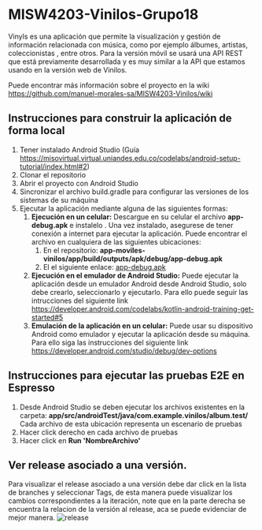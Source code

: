 # MISW4203-Vinilos-Grupo18

Vinyls es una aplicación que permite la visualización y gestión de información relacionada con música, como por ejemplo álbumes, artistas, coleccionistas	, entre otros. Para la versión móvil se usará una API REST que está previamente desarrollada y es muy similar a la API que estamos usando en la versión web de Vinilos.

Puede encontrar más información sobre el proyecto en la wiki https://github.com/manuel-morales-sa/MISW4203-Vinilos/wiki

## Instrucciones para construir la aplicación de forma local

1. Tener instalado Android Studio (Guía https://misovirtual.virtual.uniandes.edu.co/codelabs/android-setup-tutorial/index.html#2)
2. Clonar el repositorio
3. Abrir el proyecto con Android Studio
4. Sincronizar el archivo build.gradle para configurar las versiones de los sistemas de su máquina
5. Ejecutar la aplicación mediante alguna de las siguientes formas:
    1. **Ejecución en un celular:** Descargue en su celular el archivo **app-debug.apk** e instalelo . Una vez instalado, asegurese de tener conexión a internet para ejecutar la aplicación. Puede encontrar el archivo en cualquiera de las siguientes ubicaciones:
        1. En el repositorio: **app-moviles-vinilos/app/build/outputs/apk/debug/app-debug.apk**
        2. El el siguiente enlace: [app-debug.apk](https://uniandes.sharepoint.com/sites/EquipodeestudioMISO/Documentos%20compartidos/Forms/AllItems.aspx?id=%2Fsites%2FEquipodeestudioMISO%2FDocumentos%20compartidos%2FGeneral%2FAplicaciones%20Moviles%2Fapp%2Ddebug%2Eapk&parent=%2Fsites%2FEquipodeestudioMISO%2FDocumentos%20compartidos%2FGeneral%2FAplicaciones%20Moviles&p=true&ga=1)
    2. **Ejecución en el emulador de Android Studio:** Puede ejecutar la aplicación desde un emulador Android desde Android Studio, solo debe crearlo, seleccionarlo y ejecutarlo. Para ello puede seguir las intrucciones del siguiente link https://developer.android.com/codelabs/kotlin-android-training-get-started#5
    3. **Emulación de la aplicación en un celular:** Puede usar su dispositivo Android como emulador y ejecutar la aplicación desde su máquina. Para ello siga las instrucciones del siguiente link https://developer.android.com/studio/debug/dev-options
    
## Instrucciones para ejecutar las pruebas E2E en Espresso

1. Desde Android Studio se deben ejecutar los archivos existentes en la carpeta: **app/src/androidTest/java/com.example.vinilos/album.test/**
Cada archivo de esta ubicación representa un escenario de pruebas 
2. Hacer click derecho en cada archivo de pruebas
3. Hacer click en **Run 'NombreArchivo'**

## Ver release asociado a una versión.
Para visualizar el release asociado a una versión debe dar click en la lista de branches y seleccionar Tags, de esta manera puede visualizar los cambios correspondientes a la iteración, note que en la parte derecha se encuentra la relacion de la versión al release, aca se puede evidenciar de mejor manera.
![release](https://user-images.githubusercontent.com/98921573/202888580-323a1c54-f45c-449c-82dd-c2977e79208f.png)
